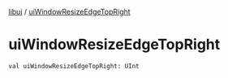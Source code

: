 [libui](index.md) / [uiWindowResizeEdgeTopRight](./ui-window-resize-edge-top-right.md)

# uiWindowResizeEdgeTopRight

`val uiWindowResizeEdgeTopRight: UInt`